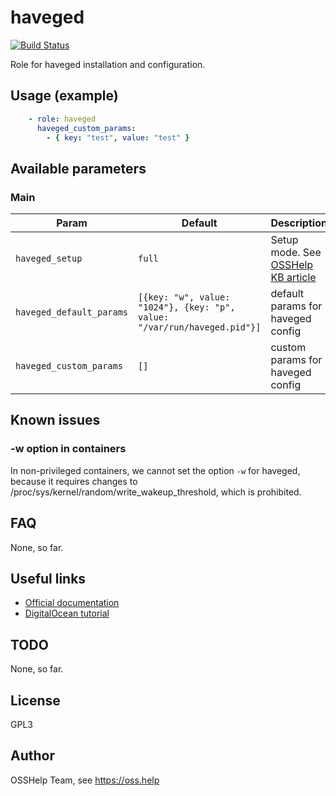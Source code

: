 # haveged

[![Build Status](https://drone.osshelp.ru/api/badges/ansible/haveged/status.svg)](https://drone.osshelp.ru/ansible/haveged)

Role for haveged installation and configuration.

## Usage (example)

```yaml
    - role: haveged
      haveged_custom_params:
        - { key: "test", value: "test" }
```

## Available parameters

### Main

| Param | Default | Description |
| -------- | -------- | -------- |
| `haveged_setup` | `full` | Setup mode. See [OSSHelp KB article](https://oss.help/kb4895) |
| `haveged_default_params` | `[{key: "w", value: "1024"}, {key: "p", value: "/var/run/haveged.pid"}]` | default params for haveged config |
| `haveged_custom_params` | `[]` | custom params for haveged config |

## Known issues

### -w option in containers

In non-privileged containers, we cannot set the option `-w` for haveged, because it requires changes to /proc/sys/kernel/random/write_wakeup_threshold, which is prohibited.

## FAQ

None, so far.

## Useful links

- [Official documentation](https://github.com/jirka-h/haveged)
- [DigitalOcean tutorial](https://www.digitalocean.com/community/tutorials/how-to-setup-additional-entropy-for-cloud-servers-using-haveged)

## TODO

None, so far.

## License

GPL3

## Author

OSSHelp Team, see <https://oss.help>
